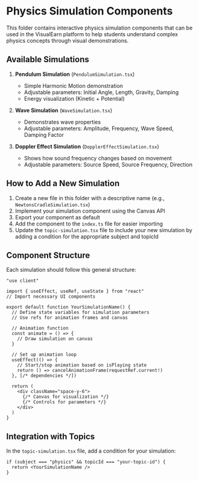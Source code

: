 # Physics Simulation Components

This folder contains interactive physics simulation components that can be used in the VisualEarn platform to help students understand complex physics concepts through visual demonstrations.

## Available Simulations

1. **Pendulum Simulation** (`PendulumSimulation.tsx`)
   - Simple Harmonic Motion demonstration
   - Adjustable parameters: Initial Angle, Length, Gravity, Damping
   - Energy visualization (Kinetic + Potential)

2. **Wave Simulation** (`WaveSimulation.tsx`)
   - Demonstrates wave properties
   - Adjustable parameters: Amplitude, Frequency, Wave Speed, Damping Factor

3. **Doppler Effect Simulation** (`DopplerEffectSimulation.tsx`)
   - Shows how sound frequency changes based on movement
   - Adjustable parameters: Source Speed, Source Frequency, Direction

## How to Add a New Simulation

1. Create a new file in this folder with a descriptive name (e.g., `NewtonsCradleSimulation.tsx`)
2. Implement your simulation component using the Canvas API
3. Export your component as default
4. Add the component to the `index.ts` file for easier importing
5. Update the `topic-simulation.tsx` file to include your new simulation by adding a condition for the appropriate subject and topicId

## Component Structure

Each simulation should follow this general structure:

```tsx
"use client"

import { useEffect, useRef, useState } from "react"
// Import necessary UI components

export default function YourSimulationName() {
  // Define state variables for simulation parameters
  // Use refs for animation frames and canvas

  // Animation function
  const animate = () => {
    // Draw simulation on canvas
  }

  // Set up animation loop
  useEffect(() => {
    // Start/stop animation based on isPlaying state
    return () => cancelAnimationFrame(requestRef.current!)
  }, [/* dependencies */])

  return (
    <div className="space-y-6">
      {/* Canvas for visualization */}
      {/* Controls for parameters */}
    </div>
  )
}
```

## Integration with Topics

In the `topic-simulation.tsx` file, add a condition for your simulation:

```tsx
if (subject === "physics" && topicId === "your-topic-id") {
  return <YourSimulationName />
}
```
